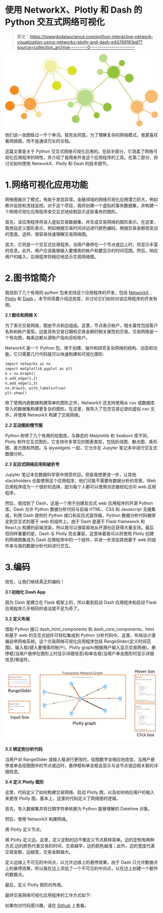 # 使用 NetworkX、Plotly 和 Dash 的 Python 交互式网络可视化

> 原文：<https://towardsdatascience.com/python-interactive-network-visualization-using-networkx-plotly-and-dash-e44749161ed7?source=collection_archive---------0----------------------->

![](img/be2f021d9bbf402ba097f9d2250e2a64.png)

他们说一张图胜过一千个单词。我完全同意。为了理解复杂的网络模式，我更喜欢看网络图，而不是通读冗长的文档。

这篇文章是关于 Python 交互式网络可视化应用的。在前半部分，它涵盖了网络可视化应用程序的特性，并介绍了我用来开发这个应用程序的工具。在第二部分，将讨论如何使用 NetworkX、Plotly 和 Dash 的技术细节。

# 1.网络可视化应用功能

网络图揭示了模式，有助于发现异常。金融领域的网络可视化应用潜力巨大，例如欺诈监控和洗钱监控。对于这个项目，我将创建一个虚拟的事务数据集，并构建一个网络可视化应用程序来交互式地绘制显示这些事务的图形。

首先，该应用程序将读入虚拟交易数据集，并生成交易网络的图形表示。在这里，我想自定义图形表示，例如根据交易时间对边进行颜色编码，根据交易金额改变边的宽度。这样，很容易快速理解交易网络图。

其次，它将是一个交互式应用程序。当用户悬停在一个节点或边上时，将显示丰富的信息。此外，用户应该能够输入要搜索的帐户和要显示的时间范围。然后，响应用户的输入，应用程序将相应地显示交易网络图。

# 2.图书馆简介

我找到了几个有用的 python 包来支持这个应用程序的开发，包括 [NetworkX](https://networkx.github.io/documentation/stable/) 、 [Plotly](https://plot.ly/python/) 和 [Dash](https://plot.ly/dash/) 。本节将简要介绍这些库，并讨论它们如何对该应用程序的开发有用。

**2.1 图论和网络 X**

为了表示交易网络，图由节点和边组成。这里，节点表示帐户，相关属性包括客户名称和帐户类型。边是具有交易日期和交易金额的相关属性的交易。交易网络是一个有向图，每条边都从源账户指向目标账户。

NetworkX 是一个 Python 包，用于创建、操作和研究复杂网络的结构、动态和功能。它只需要几行代码就可以快速构建和可视化图形:

```
import networkx as nx
import matplotlib.pyplot as plt
G = nx.Graph()
G.add_edge(1,2)
G.add_edge(1,3)
nx.draw(G, with_labels=True)
plt.show()
```

除了使用内嵌数据构建简单的图形之外，NetworkX 还支持使用从 csv 或数据库导入的数据集构建更复杂的图形。在这里，我导入了包含交易记录的虚拟 csv 文件，并使用 NetworkX 构建了交易网络。

**2.2 互动图和情节图**

Python 附带了几个有用的绘图库。与静态的 Matplotlib 和 Seaborn 库不同，Plotly 制作交互式图形。它支持许多常见的图表类型，包括折线图、散点图、条形图、直方图和热图。与 ipywidgets 一起，它允许在 Jupyter 笔记本中进行交互式数据分析。

**2.3 反应式网络应用和破折号**

Jupyter 笔记本在数据科学家中很受欢迎。但是我想更进一步，让其他 stackholders 也能使用这个应用程序，他们可能不需要有数据分析的背景。Web 应用程序成为一个很好的选择，因为每个人都可以使用浏览器轻松访问 web 应用程序。

然后，我找到了 Dash，这是一个用于创建反应式 web 应用程序的开源 Python 库。Dash 允许 Python 数据分析代码与前端 HTML、CSS 和 Javascript 无缝集成。利用 Dash 提供的 Python 接口和反应式装饰器，Python 数据分析代码被绑定到交互式的基于 web 的组件上。由于 Dash 是基于 Flask framework 和 React.js 构建的前端渲染，所以我可以很容易地从开源社区获得大量支持。最后但同样重要的是，Dash 与 Plotly 完全兼容，这意味着我可以将使用 Plotly 创建的网络图集成为 Dash 应用程序中的一个组件，并进一步添加其他基于 web 的组件来与我的数据分析代码进行交互。

# 3.编码

现在，让我们继续真正的编码！

**3.1 初始化 Dash App**

因为 Dash 是建立在 Flask 框架上的，所以看到启动 Dash 应用程序和启动 Flask 应用程序几乎相同的语法就不足为奇了。

**3.2 定义布局**

借助 Python 接口 dash_html_components 和 dash_core_components，html 和基于 web 的交互式组件可轻松集成到 Python 分析代码中。这里，布局设计遵循自举网格系统。这个交易网络可视化应用程序包括 RangeSlider(定义时间范围)、输入框(键入要搜索的帐户)、Plotly graph(根据用户输入显示交易网络)、悬停框(当用户悬停在图形上时显示详细信息)和单击框(当用户单击图形时显示详细信息)等组件。

![](img/a34e18c23129672d26097289a51b4de3.png)

**3.3 绑定到分析代码**

当用户对 RangeSlider 或输入框进行更改时，绘图数字会相应地改变。当用户悬停或单击绘图图中的节点或边时，悬停框和单击框会显示与该节点或边相关联的详细信息。

**3.4 定义 Plotly 图形**

这里，代码定义了如何构建交易网络、启动 Plotly 图，以及如何响应用户的输入来更改 Plotly 图。基本上，这里的代码定义了网络图的逻辑。

首先，导入数据集并将日期字符串转换为 Python 能够理解的 Datetime 对象。

然后，使用 NetworkX 构建网络。

用 Plotly 定义节点。

用 Plotly 定义边。这里，定义定制的边不像定义节点那样简单。边的定制有两种方式:边的颜色代表交易的时间，交易越早，边的颜色越浅；此外，边的宽度代表交易金额，边越宽，交易金额越大。

定义边缘上不可见的中间点，以允许边缘上的悬停效果。由于 Dash 只允许数据点上的悬停效果，所以我在边上添加了一个不可见的中间点，以在边上创建一个额外的数据点。

最后，定义 Plotly 图形的布局。

最终交易网络可视化应用程序的工作方式如下:

如果你对代码感兴趣，请在 [Github](https://github.com/jhwang1992/network-visualization) 上查看。